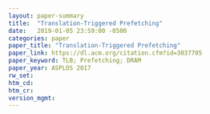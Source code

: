 ```yaml
---
layout: paper-summary
title:  "Translation-Triggered Prefetching"
date:   2019-01-05 23:59:00 -0500
categories: paper
paper_title: "Translation-Triggered Prefetching"
paper_link: https://dl.acm.org/citation.cfm?id=3037705
paper_keyword: TLB; Prefetching; DRAM
paper_year: ASPLOS 2017
rw_set: 
htm_cd: 
htm_cr: 
version_mgmt: 
---
```


